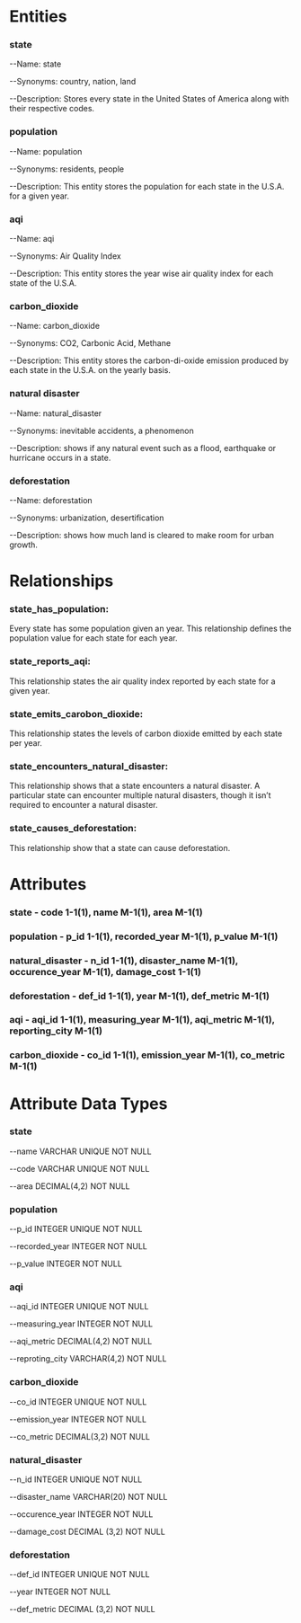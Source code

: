 # Entities

### state
--Name: state

--Synonyms: country, nation, land

--Description: Stores every state in the United States of America along with their respective codes.

### population
--Name: population

--Synonyms: residents, people

--Description: This entity stores the population for each state in the U.S.A. for a given year.

### aqi
 --Name: aqi
 
 --Synonyms: Air Quality Index
 
 --Description: This entity stores the year wise air quality index for each state of the U.S.A.
 
### carbon_dioxide
 --Name: carbon_dioxide
 
 --Synonyms: CO2, Carbonic Acid, Methane
 
 --Description: This entity stores the carbon-di-oxide emission produced by each state in the U.S.A. on the yearly basis.
 
 ### natural disaster
--Name: natural_disaster

--Synonyms: inevitable accidents, a phenomenon 

--Description: shows if any natural event such as a flood, earthquake or hurricane occurs in a state.

### deforestation
--Name: deforestation

--Synonyms: urbanization, desertification

--Description: shows how much land is cleared to make room for urban growth. 


# Relationships

### state_has_population:
Every state has some population given an year. This relationship defines the population value for each state for each year.

### state_reports_aqi:
This relationship states the air quality index reported by each state for a given year.

### state_emits_carobon_dioxide:
This relationship states the levels of carbon dioxide emitted by each state per year.

### state_encounters_natural_disaster:
This relationship shows that a state encounters a natural disaster. A particular state can encounter multiple natural disasters, though it isn’t required to encounter a natural disaster. 

### state_causes_deforestation:
This relationship show that a state can cause deforestation. 


 # Attributes
 ### state - code 1-1(1), name M-1(1), area M-1(1)
 
 ### population - p_id 1-1(1), recorded_year M-1(1), p_value M-1(1)
 
 ### natural_disaster - n_id 1-1(1), disaster_name M-1(1), occurence_year M-1(1), damage_cost 1-1(1)
 
 ### deforestation - def_id 1-1(1), year M-1(1), def_metric M-1(1)
 
 ### aqi - aqi_id 1-1(1), measuring_year M-1(1), aqi_metric M-1(1), reporting_city M-1(1)
 
 ### carbon_dioxide - co_id 1-1(1), emission_year M-1(1), co_metric M-1(1)


# Attribute Data Types

### state
--name VARCHAR UNIQUE NOT NULL

--code VARCHAR UNIQUE NOT NULL

--area DECIMAL(4,2) NOT NULL

### population
--p_id INTEGER UNIQUE NOT NULL

--recorded_year INTEGER NOT NULL

--p_value INTEGER NOT NULL


 ### aqi
 --aqi_id INTEGER UNIQUE NOT NULL
  
 --measuring_year INTEGER NOT NULL
  
 --aqi_metric DECIMAL(4,2) NOT NULL
 
 --reproting_city VARCHAR(4,2) NOT NULL
  
 ### carbon_dioxide
 --co_id INTEGER UNIQUE NOT NULL
  
 --emission_year INTEGER NOT NULL
  
 --co_metric DECIMAL(3,2) NOT NULL
  
  ### natural_disaster
  --n_id INTEGER UNIQUE NOT NULL
  
  --disaster_name VARCHAR(20) NOT NULL

  --occurence_year INTEGER NOT NULL

  --damage_cost DECIMAL (3,2) NOT NULL

### deforestation
 --def_id INTEGER UNIQUE NOT NULL

 --year INTEGER NOT NULL
 
 --def_metric DECIMAL (3,2) NOT NULL

